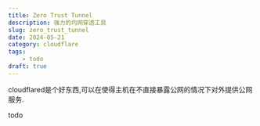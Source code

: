 ```yaml
---
title: Zero Trust Tunnel
description: 强力的内网穿透工具
slug: zero_trust_tunnel
date: 2024-05-21
category: cloudflare
tags:
    - todo
draft: true
---
```


cloudflared是个好东西,可以在使得主机在不直接暴露公网的情况下对外提供公网服务.

todo

<!-- https://zhuanlan.zhihu.com/p/636264850 -->